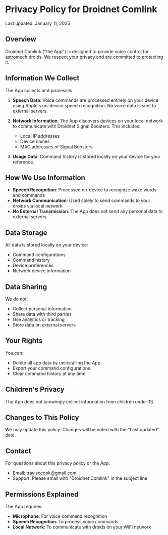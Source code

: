 # Privacy Policy for Droidnet Comlink

Last updated: January 11, 2025

## Overview

Droidnet Comlink ("the App") is designed to provide voice control for astromech droids. We respect your privacy and are committed to protecting it.

## Information We Collect

The App collects and processes:

1. **Speech Data**: Voice commands are processed entirely on your device using Apple's on-device speech recognition. No voice data is sent to external servers.

2. **Network Information**: The App discovers devices on your local network to communicate with Droidnet Signal Boosters. This includes:
   - Local IP addresses
   - Device names
   - MAC addresses of Signal Boosters

3. **Usage Data**: Command history is stored locally on your device for your reference.

## How We Use Information

- **Speech Recognition**: Processed on-device to recognize wake words and commands
- **Network Communication**: Used solely to send commands to your droids via local network
- **No External Transmission**: The App does not send any personal data to external servers

## Data Storage

All data is stored locally on your device:

- Command configurations
- Command history
- Device preferences
- Network device information

## Data Sharing

We do not:

- Collect personal information
- Share data with third parties
- Use analytics or tracking
- Store data on external servers

## Your Rights

You can:

- Delete all app data by uninstalling the App
- Export your command configurations
- Clear command history at any time

## Children's Privacy

The App does not knowingly collect information from children under 13.

## Changes to This Policy

We may update this policy. Changes will be noted with the "Last updated" date.

## Contact

For questions about this privacy policy or the App:

- Email: travisccook@gmail.com
- Support: Please email with "Droidnet Comlink" in the subject line

## Permissions Explained

The App requires:

- **Microphone**: For voice command recognition
- **Speech Recognition**: To process voice commands
- **Local Network**: To communicate with droids on your WiFi network
